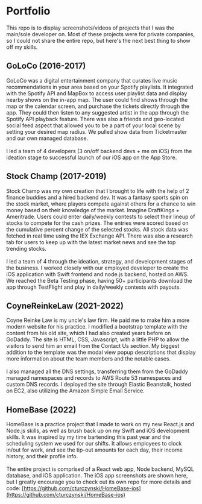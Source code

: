 # Portfolio

This repo is to display screenshots/videos of projects that I was the main/sole developer on. Most of these projects were for private companies, so I could not share the entire repo, but here's the next best thing to show off my skills.

## GoLoCo (2016-2017)
GoLoCo was a digital entertainment company that curates live music recommendations in your area based on your Spotify playlists. It integrated with the Spotify API and MapBox to access user playlist data and display nearby shows on the in-app map. The user could find shows through the map or the calendar screen, and purchase the tickets directly through the app. They could then listen to any suggested artist in the app through the Spotify API playback feature. There was also a friends and geo-located social feed aspect that allowed you to be a part of your local scene by setting your desired map radius. We pulled show data from Ticketmaster and our own managed database.
<br />
<br />
I led a team of 4 developers (3 on/off backend devs + me on iOS) from the ideation stage to successful launch of our iOS app on the App Store.

## Stock Champ (2017-2019)
Stock Champ was my own creation that I brought to life with the help of 2 finance buddies and a hired backend dev. It was a fantasy sports spin on the stock market, where players compete against others for a chance to win money based on their knowledge of the market. Imagine DraftKings + Ameritrade. Users could enter daily/weekly contests to select their lineup of stocks to compete for the cash prizes. The entries were scored based on the cumulative percent change of the selected stocks. All stock data was fetched in real time using the IEX Exchange API. There was also a research tab for users to keep up with the latest market news and see the top trending stocks. 
<br />
<br />
I led a team of 4 through the ideation, strategy, and development stages of the business. I worked closely with our employed developer to create the iOS application with Swift frontend and node.js backend, hosted on AWS. We reached the Beta Testing phase, having 50+ participants download the app through TestFlight and play in daily/weekly contests with payouts.

## CoyneReinkeLaw (2021-2022)
Coyne Reinke Law is my uncle's law firm. He paid me to make him a more modern website for his practice. I modified a bootstrap template with the content from his old site, which I had also created years before on GoDaddy. The site is HTML, CSS, Javascript, with a little PHP to allow the visitors to send him an email from the Contact Us section. My biggest addition to the template was the modal view popup descriptions that display more information about the team members and the notable cases.
<br />
<br />
I also managed all the DNS settings, transferring them from the GoDaddy managed namespaces and records to AWS Route 53 namespaces and custom DNS records. I deployed the site through Elastic Beanstalk, hosted on EC2, also utilizing the Amazon Simple Email Service. 

## HomeBase (2022)
HomeBase is a practice project that I made to work on my new React.js and Node.js skills, as well as brush back up on my Swift and iOS development skills. It was inspired by my time bartending this past year and the scheduling system we used for our shifts. It allows employees to clock in/out for work, and see the tip-out amounts for each day, their income history, and their profile info.
<br />
<br />
The entire project is comprised of a React web app, Node backend, MySQL database, and iOS application. The iOS app screenshots are shown here, but I greatly encourage you to check out its own repo for more details and code: [https://github.com/cturczynski/HomeBase-ios](https://github.com/cturczynski/HomeBase-ios)
